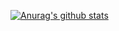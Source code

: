 [![Anurag's github stats](https://github-readme-stats.vercel.app/api?username=ikimiler)](https://github.com/anuraghazra/github-readme-stats)
